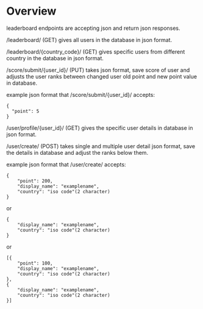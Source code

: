 # Overview

  leaderboard endpoints are accepting json and return json responses.
  
  /leaderboard/ (GET) gives all users in the database in json format.
  
  /leaderboard/{country_code}/ (GET) gives specific users from different country in the database in json format.
  
  /score/submit/{user_id}/ (PUT) takes json format, save score of user and adjusts the user ranks between changed user old point and new point value in database.
  
  example json format that /score/submit/{user_id}/ accepts:
  
    {
      "point": 5
    }
    
  /user/profile/{user_id}/ (GET) gives the specific user details in database in json format.
  
  /user/create/ (POST) takes single and multiple user detail json format, save the details in database and adjust the ranks below them.
  
  example json format that /user/create/ accepts:
  
    {
        "point": 200,
        "display_name": "examplename",
        "country": "iso code"(2 character)
    }
    
  or 
    
    {
        "display_name": "examplename",
        "country": "iso code"(2 character)
    }
    
    
  or
    
    
    [{
        "point": 100,
        "display_name": "examplename",
        "country": "iso code"(2 character)
    },
    {
        "display_name": "examplename",
        "country": "iso code"(2 character)
    }]
